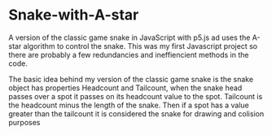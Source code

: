 # Snake-with-A-star
A version of the classic game snake in JavaScript with p5.js ad uses the A-star algorithm to control the snake. This was my first Javascript project so there are probably a few redundancies and ineffiencient methods in the code. 

The basic idea behind my version of the classic game snake is the snake object has properties Headcount and Tailcount, when the snake head passes over a spot it passes on its headcount value to the spot. Tailcount is the headcount minus the length of the snake. Then if a spot has a value greater than the tailcount it is considered the snake for drawing and colision purposes

